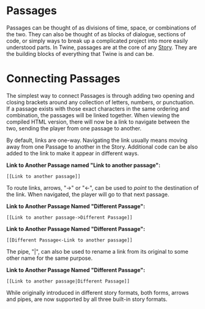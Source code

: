 # Passages

Passages can be thought of as divisions of time, space, or combinations of the two. They can also be thought of as blocks of dialogue, sections of code, or simply ways to break up a complicated project into more easily understood parts. In Twine, passages are at the core of any [Story](../terms/terms_stories.md). They are the building blocks of everything that Twine is and can be.

# Connecting Passages

The simplest way to connect Passages is through adding two opening and closing brackets around any collection of letters, numbers, or punctuation. If a passage exists with those exact characters in the same ordering and combination, the passages will be linked together. When viewing the compiled HTML version, there will now be a link to navigate between the two, sending the player from one passage to another.

By default, links are one-way. Navigating the link usually means moving away from one Passage to another in the Story. Additional code can be also added to the link to make it appear in different ways.

**Link to Another Passage named "Link to another passage":**
```
[[Link to another passage]]
```
To route links, arrows, "->" or "<-", can be used to *point* to the destination of the link. When navigated, the player will go to that next passage.

**Link to Another Passage Named "Different Passage":**
```
[[Link to another passage->Different Passage]]
```

**Link to Another Passage Named "Different Passage":**
```
[[Different Passage<-Link to another passage]]
```

The pipe, "|", can also be used to rename a link from its original to some other name for the same purpose.

**Link to Another Passage Named "Different Passage":**
```
[[Link to another passage|Different Passage]]
```

While originally introduced in different story formats, both forms, arrows and pipes, are now supported by all three built-in story formats.
